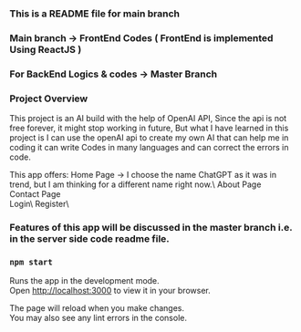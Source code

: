 ### This is a README file for main branch ###
### Main branch -> FrontEnd Codes ( FrontEnd is implemented Using ReactJS ) ###
### For BackEnd Logics & codes -> Master Branch ###

### Project Overview ###
This project is an AI build with the help of OpenAI API, Since the api is not free forever, it might stop working in future, But what I have learned in this project is I can use the openAI api to create my own AI that can help me in coding it can write Codes in many languages and can correct the errors in code.

This app offers:
Home Page -> I choose the name ChatGPT as it was in trend, but I am thinking for a different name right now.\ 
About Page\
Contact Page\
Login\ 
Register\

### Features of this app will be discussed in the master branch i.e. in the server side code readme file.

### `npm start`

Runs the app in the development mode.\
Open [http://localhost:3000](http://localhost:3000) to view it in your browser.

The page will reload when you make changes.\
You may also see any lint errors in the console.



